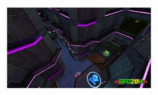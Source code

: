 <p align="center" width="100%">
    <img width="66%" src="https://github.com/mcc85s/Q3A-Live/blob/main/Portfolio/bfg20k-breakthru.jpg">
</p>
